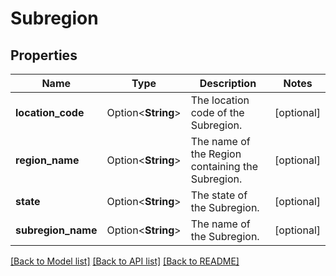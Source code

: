 # Subregion

## Properties

Name | Type | Description | Notes
------------ | ------------- | ------------- | -------------
**location_code** | Option<**String**> | The location code of the Subregion. | [optional]
**region_name** | Option<**String**> | The name of the Region containing the Subregion. | [optional]
**state** | Option<**String**> | The state of the Subregion. | [optional]
**subregion_name** | Option<**String**> | The name of the Subregion. | [optional]

[[Back to Model list]](../README.md#documentation-for-models) [[Back to API list]](../README.md#documentation-for-api-endpoints) [[Back to README]](../README.md)


